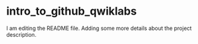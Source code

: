 # intro_to_github_qwiklabs
I am editing the README file. Adding some more details about the project description.
